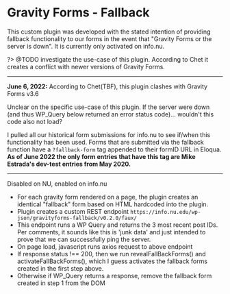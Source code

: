 # Gravity Forms - Fallback

This custom plugin was developed with the stated intention of providing fallback functionality to our forms in the event that "Gravity Forms or the server is down". It is currently only activated on info.nu.

?> @TODO investigate the use-case of this plugin. According to Chet it creates a conflict with newer versions of Gravity Forms.

-----------------------------------------------------------
**June 6, 2022:**
According to Chet(TBF), this plugin clashes with Gravity Forms v3.6

Unclear on the specific use-case of this plugin. If the server were down (and thus WP_Query below returned an error status code)... wouldn't this code also not load? 

I pulled all our historical form submissions for info.nu to see if/when this functionality has been used. Forms that are submitted via the fallback function have a `?fallback-form` tag appended to their formID URL in Eloqua. **As of June 2022 the only form entries that have this tag are Mike Estrada's dev-test entries from May 2020.**

-----------------------------------------------------------

Disabled on NU, enabled on info.nu

- For each gravity form rendered on a page, the plugin creates an identical "fallback" form based on HTML hardcoded into the plugin.
- Plugin creates a custom REST endpoint `https://info.nu.edu/wp-json/gravityforms-fallback/v0.2.0/faux/`
- This endpoint runs a WP Query and returns the 3 most recent post IDs. Per comments, it sounds like this is 'junk data' and just intended to prove that we can successfully ping the server.
- On page load, javascript runs axios request to above endpoint
- If response status !== 200, then we run revealFallBackForms() and activateFallBackForms(), which I guess activates the fallback forms created in the first step above.
- Otherwise if WP_Query returns a response, remove the fallback form created in step 1 from the DOM